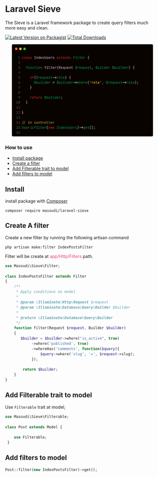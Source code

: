 # Laravel Sieve

The Sieve is a Laravel framework package to create query filters much more easy and clean.

[![Latest Version on Packagist](https://img.shields.io/packagist/v/masoudi/laravel-sieve.svg?style=flat-square)](https://packagist.org/packages/masoudi/laravel-sieve)
[![Total Downloads](https://img.shields.io/packagist/dt/masoudi/laravel-sieve.svg?style=flat-square)](https://packagist.org/packages/masoudi/laravel-sieve)


<p align="center">
  <img width="460" height="300" src="flow/screenshot.png">
</p>

### How to use

- [Install package](#install)
- [Create a filter](#create-a-filter)
- [Add Filterable trait to model](#add-filterable-trait-to-model)
- [Add filters to model](#add-filters-to-model)

## Install

install package with [Composer](https://getcomposer.org/)

```shell
composer require masoudi/laravel-sieve
```

## Create A filter

Create a new filter by running the following artisan command

```shell
php artisan make:filter IndexPostsFilter
```

Filter will be create at <font color="#EC407A">app/Http/Filters</font> path.

```php
use Masoudi\Sieve\Filter;

class IndexPostsFilter extends Filter
{
    /**
     * Apply conditions on model
     * 
     * @param \Illuminate\Http\Request $request
     * @param \Illuminate\Database\Query\Builder $builder
     * 
     * @return \Illuminate\Database\Query\Builder
     */
    function filter(Request $request, Builder $builder)
    {
       $builder = $builder->where("is_active", true)
            ->where('published', true)
            ->whereHas('comments', function($query){
                $query->where('slug', '=', $request->slug);
            });
            
        return $builder;
    }
}
```

## Add Filterable trait to model

Use `Filterable` trait at model;

```php
use Masoudi\Sieve\Filterable;

class Post extends Model { 
    
    use Filterable;
 }
```

## Add filters to model

```php
Post::filter(new IndexPostsFilter)->get();
```
